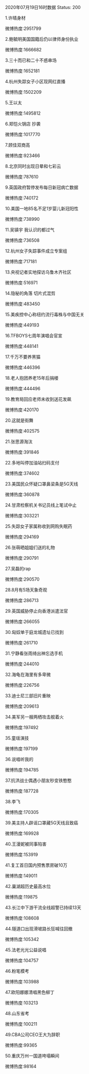2020年07月19日16时数据
Status: 200

1.许晴身材

微博热度:2951799

2.鲍毓明美国国籍后仍以律师身份执业

微博热度:1666682

3.三十而已和二十不惑串场

微博热度:1652181

4.杭州失踪女子小区现网红直播

微博热度:1502209

5.王以太

微博热度:1495812

6.郑恺火锅店 抄袭

微博热度:1017770

7.顾佳双商高

微博热度:923466

8.北京同时出现日晕和七彩云

微博热度:787610

9.英国政府暂停发布每日新冠病亡数据

微博热度:740172

10.美国一地85名不足1岁婴儿新冠阳性

微博热度:738990

11.吴镇宇 我认识的都过气

微博热度:736508

12.杭州女子失踪事件成立专案组

微博热度:717181

13.央视记者实地探访乌鲁木齐社区

微博热度:516971

14.隐秘的角落 切片式混剪

微博热度:483450

15.美疾控中心称纽约流行毒株与中国无关

微博热度:449193

16.TFBOYS七周年演唱会官宣

微博热度:448141

17.千万不要养黑猫

微博热度:446396

18.老人抱团养老15年后捐楼

微博热度:444496

19.教育局回应老师未收到送花发飙

微博热度:420170

20.这就是街舞

微博热度:402575

21.张思源淘汰

微博热度:391846

22.多地叫停加油站扫码支付

微博热度:374602

23.美国民众怀疑口罩鼻梁条是5G天线

微博热度:360878

24.甘肃检察机关书记员线上笔试中止

微博热度:303221

25.失踪女子家属称收到网购失眠药

微博热度:294169

26.张萌晒姐姐们送的礼物

微博热度:290791

27.吴磊的rap

微博热度:290570

28.8月有5场天象奇观

微博热度:286713

29.英国威胁停止向香港派遣法官

微博热度:266055

30.匈奴单于庭龙城遗址已找到

微博热度:261710

31.宁静看张雨绮出神忘选手机

微博热度:244010

32.海龟在海里有多卑微

微博热度:226756

33.迪士尼三部旧片重映

微博热度:209613

34.美军另一艘两栖攻击舰着火

微博热度:197492

35.童瑶演技

微博热度:197199

36.说唱听我的

微博热度:194785

37.抗洪战士偶遇小朋友秒变铁憨憨

微博热度:187728

38.李飞

微博热度:170305

39.美主持人辟谣口罩藏5G天线且致癌

微博热度:169928

40.王漫妮被同事陷害

微博热度:153919

41.复工首日国内预售票房破10万

微博热度:149011

42.巢湖超历史最高水位

微博热度:119875

43.长江中下游干流全线超警已持续13天

微博热度:108608

44.隧道口出现滑坡路长狂喊往回撤

微博热度:105342

45.法老光光公益说唱

微博热度:104757

46.粉笔模考

微博热度:103988

47.欧阳娜娜清唱黑色柳丁

微博热度:103213

48.山东省考

微博热度:100211

49.CBA公司CEO王大为辞职

微博热度:99365

50.重庆万州一国道垮塌瞬间

微博热度:98164

